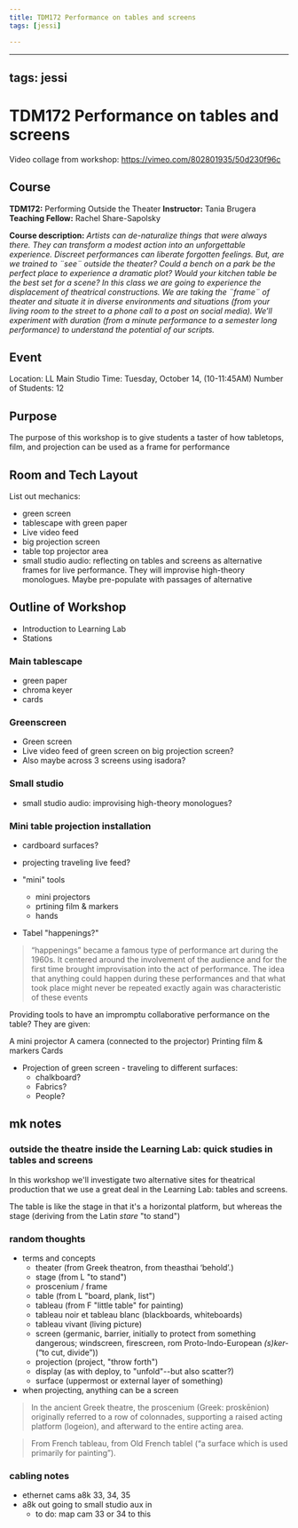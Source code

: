 ```yaml
---
title: TDM172 Performance on tables and screens
tags: [jessi]

---
```


---
tags: jessi
---

# TDM172 Performance on tables and screens

Video collage from workshop: https://vimeo.com/802801935/50d230f96c

## Course
**TDM172:** Performing Outside the Theater
**Instructor:** Tania Brugera
**Teaching Fellow:** Rachel Share-Sapolsky

**Course description:** *Artists can de-naturalize things that were always there. They can transform a modest action into an unforgettable experience. Discreet performances can liberate forgotten feelings.  But, are we trained to ¨see¨ outside the theater? Could a bench on a park be the perfect place to experience a dramatic plot? Would your kitchen table be the best set for a scene? In this class we are going to experience the displacement of theatrical constructions. We are taking the ¨frame¨ of theater and situate it in diverse environments and situations (from your living room to the street to a phone call to a post on social media). We’ll experiment with duration (from a minute performance to a semester long performance) to understand the potential of our scripts.*


## Event
Location: LL Main Studio
Time: Tuesday, October 14, (10-11:45AM)
Number of Students: 12

## Purpose

The purpose of this workshop is to give students a taster of how tabletops, film, and projection can be used as a frame for performance  


## Room and Tech Layout

List out mechanics:

- green screen
- tablescape with green paper
- Live video feed
- big projection screen
- table top projector area
- small studio audio: reflecting on tables and screens as alternative frames for live performance. They will improvise high-theory monologues. Maybe pre-populate with passages of alternative 


## Outline of Workshop

* Introduction to Learning Lab 
* Stations

### Main tablescape

- green paper
- chroma keyer
- cards


### Greenscreen

- Green screen
- Live video feed of green screen on big projection screen?
- Also maybe across 3 screens using isadora?

### Small studio 
- small studio audio: improvising high-theory monologues?

### Mini table projection installation
- cardboard surfaces?
- projecting traveling live feed?
- "mini" tools
    - mini projectors
    - prtining film & markers
    - hands

- Tabel "happenings?"
> “happenings” became a famous type of performance art during the 1960s. It centered around the involvement of the audience and for the first time brought improvisation into the act of performance. The idea that anything could happen during these performances and that what took place might never be repeated exactly again was characteristic of these events

Providing tools to have an impromptu collaborative performance on the table? They are given:

A mini projector
A camera (connected to the projector)
Printing film & markers
Cards

- Projection of green screen - traveling to different surfaces:
    - chalkboard? 
    - Fabrics? 
    - People?


## mk notes


### outside the theatre inside the Learning Lab: quick studies in tables and screens

In this workshop we'll investigate two alternative sites for theatrical production that we use a great deal in the Learning Lab: tables and screens.

The table is like the stage in that it's a horizontal platform, but whereas the stage (deriving from the Latin *stare* "to stand")


### random thoughts

- terms and concepts
    - theater (from Greek theatron, from theasthai ‘behold’.)
    - stage (from L "to stand")
    - proscenium / frame 
    - table (from L "board, plank, list")
    - tableau (from F "little table" for painting)
    - tableau noir et tableau blanc (blackboards, whiteboards)
    - tableau vivant (living picture)
    - screen (germanic, barrier, initially to protect from something dangerous; windscreen, firescreen, rom Proto-Indo-European *(s)ker-* (“to cut, divide”))
    - projection (project, "throw forth")
    - display (as with deploy, to "unfold"--but also scatter?)
    - surface (uppermost or external layer of something)
- when projecting, anything can be a screen

> In the ancient Greek theatre, the proscenium (Greek: proskēnion) originally referred to a row of colonnades, supporting a raised acting platform (logeion), and afterward to the entire acting area.

> From French tableau, from Old French tablel (“a surface which is used primarily for painting”).



### cabling notes

- ethernet cams a8k 33, 34, 35
- a8k out going to small studio aux in
    - to do: map cam 33 or 34 to this